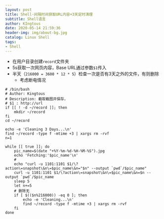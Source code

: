 ```yaml
---
layout: post
title: Shell-间隔时间获取URL内容+3天定时清理
subtitle: Shell语言
author: KIngtous
date: 2020-05-14 21:59:36
header-img: img/about-bg.jpg
catalog: Linux Shell
tags:
- Shell
---
```


- 在用户目录创建`record`文件夹
- 5s获取一次网页内容，Base URL通过参数`$1`传入
- 半天（`216000 = 3600 * 12 * 5`）检查一次是否有3天之外的文件，有则删除
    - 考虑断电情况

```shell
# /bin/bash
# Author: Kingtous
# Description: 截取截图并保存，
# $1 : http://url
if [[ ! -d ~/record ]]; then
	mkdir ~/record
fi
cd ~/record

echo -e 'Cleaning 3 Days...\n'
find ~/record -type f -mtime +3 | xargs rm -rvf
n=1

while [[ true ]]; do
	pic_name=$(date "+%Y-%m-%d-%H-%M-%S").jpg
	echo 'Fetching:'$pic_name'\n'
	# 
	echo "curl -u 1101:1101 $1/\?action\=snapshot\&n\=$pic_name\&n="$n" --output `pwd`/$pic_name"
	curl -u 1101:1101 $1/\?action\=snapshot\&n\=$pic_name\&n=$n --output `pwd`/$pic_name
	sleep 5
	let n+=5
	# 删除无
	if [ $(($n%216000)) -eq 0 ]; then
		echo -e 'Cleaning...\n'
		find ~/record -type f -mtime +3 | xargs rm -rvf
	fi
done

```




